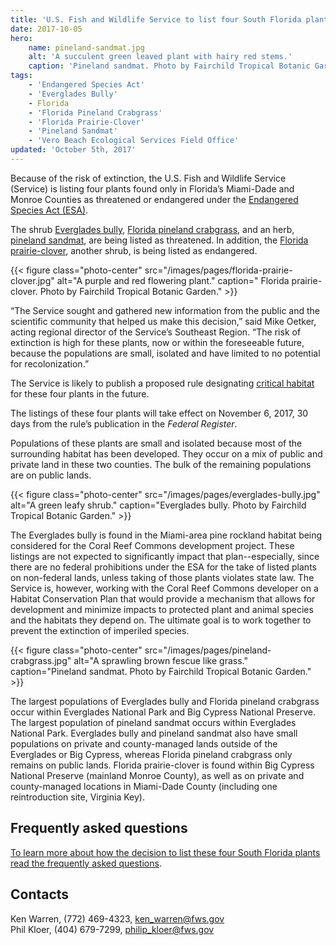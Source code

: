 ```yaml
---
title: 'U.S. Fish and Wildlife Service to list four South Florida plants as threatened or endangered'
date: 2017-10-05
hero:
    name: pineland-sandmat.jpg
    alt: 'A succulent green leaved plant with hairy red stems.'
    caption: 'Pineland sandmat. Photo by Fairchild Tropical Botanic Garden.'
tags:
    - 'Endangered Species Act'
    - 'Everglades Bully'
    - Florida
    - 'Florida Pineland Crabgrass'
    - 'Florida Prairie-Clover'
    - 'Pineland Sandmat'
    - 'Vero Beach Ecological Services Field Office'
updated: 'October 5th, 2017'
---
```


Because of the risk of extinction, the U.S. Fish and Wildlife Service (Service) is listing four plants found only in Florida’s Miami-Dade and Monroe Counties as threatened or endangered under the [Endangered Species Act (ESA)](/endangered-species-act). 

The shrub [Everglades bully](https://ecos.fws.gov/ecp0/profile/speciesProfile?spcode=Q3IM), [Florida pineland crabgrass](https://ecos.fws.gov/ecp0/profile/speciesProfile?spcode=Q1VG), and an herb, [pineland sandmat](https://ecos.fws.gov/ecp0/profile/speciesProfile?sId=1914), are being listed as threatened.  In addition, the [Florida prairie-clover](https://ecos.fws.gov/ecp0/profile/speciesProfile?spcode=Q3HL), another shrub, is being listed as endangered.

{{< figure class="photo-center" src="/images/pages/florida-prairie-clover.jpg" alt="A purple and red flowering plant." caption=" Florida prairie-clover. Photo by Fairchild Tropical Botanic Garden." >}}

“The Service sought and gathered new information from the public and the scientific community that helped us make this decision,” said Mike Oetker, acting regional director of the Service’s Southeast Region. “The risk of extinction is high for these plants, now or within the foreseeable future, because the populations are small, isolated and have limited to no potential for recolonization.”

The Service is likely to publish a proposed rule designating [critical habitat](/endangered-species-act/critical-habitat) for these four plants in the future.

The listings of these four plants will take effect on November 6, 2017, 30 days from the rule’s publication in the *Federal Register*.

Populations of these plants are small and isolated because most of the surrounding habitat has been developed.  They occur on a mix of public and private land in these two counties.  The bulk of the remaining populations are on public lands.

{{< figure class="photo-center" src="/images/pages/everglades-bully.jpg" alt="A green leafy shrub." caption="Everglades bully. Photo by Fairchild Tropical Botanic Garden." >}}

The Everglades bully is found in the Miami-area pine rockland habitat being considered for the Coral Reef Commons development project. These listings are not expected to significantly impact that  plan--especially, since there are no federal prohibitions under the ESA for the take of listed plants on non-federal lands, unless taking of those plants violates state law. The Service is, however, working with the Coral Reef Commons developer on a Habitat Conservation Plan that would provide a mechanism that allows for development and minimize impacts to protected plant and animal species and the habitats they depend on. The ultimate goal is to work together to prevent the extinction of imperiled species.

{{< figure class="photo-center" src="/images/pages/pineland-crabgrass.jpg" alt="A sprawling brown fescue like grass." caption="Pineland sandmat. Photo by Fairchild Tropical Botanic Garden." >}}

The largest populations of Everglades bully and Florida pineland crabgrass occur within Everglades National Park and Big Cypress National Preserve.  The largest population of pineland sandmat occurs within Everglades National Park.  Everglades bully and pineland sandmat also have small populations on private and county-managed lands outside of the Everglades or Big Cypress, whereas Florida pineland crabgrass only remains on public lands.  Florida prairie-clover is found within Big Cypress National Preserve (mainland Monroe County), as well as on private and county-managed locations in Miami-Dade County (including one reintroduction site, Virginia Key).  

## Frequently asked questions

[To learn more about how the decision to list these four South Florida plants read the frequently asked questions](/faq/endangered-species-act-listing-of-four-south-florida-plants).

## Contacts

Ken Warren, (772) 469-4323, [ken_warren@fws.gov](mailto:ken_warren@fws.gov)  
Phil Kloer, (404) 679-7299, [philip_kloer@fws.gov](mailto:philip_kloer@fws.gov)  
